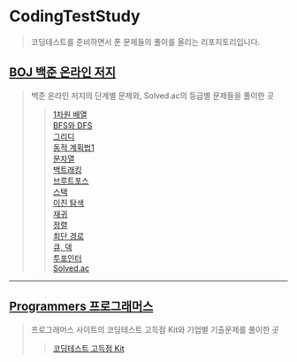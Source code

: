 # CodingTestStudy
> 코딩테스트를 준비하면서 푼 문제들의 풀이를 올리는 리포지토리입니다.  
> 
## [BOJ 백준 온라인 저지](https://www.acmicpc.net/)
> 백준 온라인 저지의 단계별 문제와, Solved.ac의 등급별 문제들을 풀이한 곳
>> [1차원 배열](https://github.com/Younggil-kim/CodingTestStudy/tree/master/BOJ/1%EC%B0%A8%EC%9B%90%20%EB%B0%B0%EC%97%B4)  
>> [BFS와 DFS](https://github.com/Younggil-kim/CodingTestStudy/tree/master/BOJ/BFS%EC%99%80%20DFS)  
>> [그리디](https://github.com/Younggil-kim/CodingTestStudy/tree/master/BOJ/%EA%B7%B8%EB%A6%AC%EB%94%94)  
>> [동적 계획법1](https://github.com/Younggil-kim/CodingTestStudy/tree/master/BOJ/%EB%8F%99%EC%A0%81%20%EA%B3%84%ED%9A%8D%EB%B2%95%201)  
>> [문자열](https://github.com/Younggil-kim/CodingTestStudy/tree/master/BOJ/%EB%AC%B8%EC%9E%90%EC%97%B4)  
>> [백트래킹](https://github.com/Younggil-kim/CodingTestStudy/tree/master/BOJ/%EB%B0%B1%ED%8A%B8%EB%9E%98%ED%82%B9)  
>> [브루트포스](https://github.com/Younggil-kim/CodingTestStudy/tree/master/BOJ/%EB%B8%8C%EB%A3%A8%ED%8A%B8%20%ED%8F%AC%EC%8A%A4)  
>> [스택](https://github.com/Younggil-kim/CodingTestStudy/tree/master/BOJ/%EC%8A%A4%ED%83%9D)  
>> [이진 탐색](https://github.com/Younggil-kim/CodingTestStudy/tree/master/BOJ/%EC%9D%B4%EC%A7%84%20%ED%83%90%EC%83%89)  
>> [재귀](https://github.com/Younggil-kim/CodingTestStudy/tree/master/BOJ/%EC%9E%AC%EA%B7%80)  
>> [정렬](https://github.com/Younggil-kim/CodingTestStudy/tree/master/BOJ/%EC%A0%95%EB%A0%AC)  
>> [최단 경로](https://github.com/Younggil-kim/CodingTestStudy/tree/master/BOJ/%EC%B5%9C%EB%8B%A8%20%EA%B2%BD%EB%A1%9C)  
>> [큐, 덱](https://github.com/Younggil-kim/CodingTestStudy/tree/master/BOJ/%ED%81%90%2C%EB%8D%B1)  
>> [투포인터](https://github.com/Younggil-kim/CodingTestStudy/tree/master/BOJ/%ED%88%AC%ED%8F%AC%EC%9D%B8%ED%84%B0)  
>> [Solved.ac](https://github.com/Younggil-kim/CodingTestStudy/tree/master/BOJ/solved.ac)  
***
## [Programmers 프로그래머스](https://programmers.co.kr/)
> 프로그래머스 사이트의 코딩테스트 고득점 Kit와 기업별 기출문제를 풀이한 곳  
>> [코딩테스트 고득점 Kit](https://github.com/Younggil-kim/CodingTestStudy/tree/master/programmers/%EC%BD%94%EB%94%A9%ED%85%8C%EC%8A%A4%ED%8A%B8%20%EA%B3%A0%EB%93%9D%EC%A0%90%20Kit)
